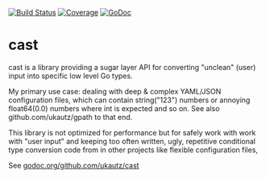 [![Build Status](https://travis-ci.org/ukautz/cast.svg?branch=master)](https://travis-ci.org/ukautz/cast)
[![Coverage](https://gocover.io/_badge/github.com/ukautz/cast?v=0.1.3)](http://gocover.io/github.com/ukautz/cast)
[![GoDoc](https://godoc.org/github.com/ukautz/gpath?status.svg)](https://godoc.org/github.com/ukautz/gpath)

cast
====

cast is a library providing a sugar layer API for converting "unclean" (user) input into specific
low level Go types.

My primary use case: dealing with deep & complex YAML/JSON configuration files, which can
contain string("123") numbers or annoying float64(0.0) numbers where int is expected and so on.
See also github.com/ukautz/gpath to that end.

This library is not optimized for performance but for safely work with work with "user input"
and keeping too often written, ugly, repetitive conditional type conversion code
from in other projects like flexible configuration files, 

See [godoc.org/github.com/ukautz/cast](https://godoc.org/github.com/ukautz/cast) 
